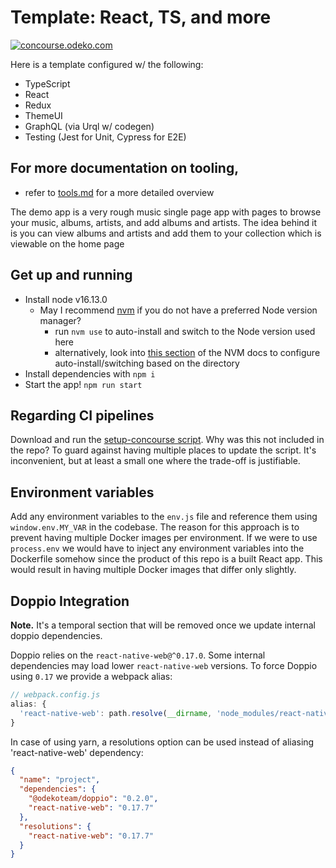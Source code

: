 # Template: React, TS, and more

[![concourse.odeko.com](https://concourse.odeko.com/api/v1/teams/main/pipelines/template--react-ts-and-more-main/jobs/test/badge)](https://concourse.odeko.com/teams/master/pipelines/template--react-ts-and-more-main)

Here is a template configured w/ the following:
- TypeScript
- React
- Redux
- ThemeUI
- GraphQL (via Urql w/ codegen)
- Testing (Jest for Unit, Cypress for E2E)

## For more documentation on tooling,
- refer to [tools.md](./docs/tools.md) for a more detailed overview

The demo app is a very rough music single page app with pages to browse your music, albums, artists, and add albums and artists.
The idea behind it is you can view albums and artists and add them to your collection which is viewable on the home page

## Get up and running
- Install node v16.13.0
    - May I recommend [nvm](https://github.com/nvm-sh/nvm#installing-and-updating) if you do not have a preferred Node version manager?
        - run `nvm use` to auto-install and switch to the Node version used here
        - alternatively, look into [this section](https://github.com/nvm-sh/nvm#deeper-shell-integration) of the NVM docs to configure auto-install/switching based on the directory
- Install dependencies with `npm i`
- Start the app! `npm run start`

## Regarding CI pipelines
Download and run the [setup-concourse script](https://github.com/OdekoTeam/concourse/blob/master/resources/scripts/setup-concourse).
Why was this not included in the repo?
To guard against having multiple places to update the script.
It's inconvenient, but at least a small one where the trade-off is justifiable.

## Environment variables
Add any environment variables to the `env.js` file and reference them using `window.env.MY_VAR` in the codebase.
The reason for this approach is to prevent having multiple Docker images per environment.
If we were to use `process.env` we would have to inject any environment variables into the Dockerfile somehow since the product of this repo is a built React app.
This would result in having multiple Docker images that differ only slightly.

## Doppio Integration

__Note.__ It's a temporal section that will be removed once we update internal doppio dependencies.

Doppio relies on the `react-native-web@^0.17.0`. Some internal dependencies may load lower `react-native-web` versions.
To force Doppio using `0.17` we provide a webpack alias:
```js
// webpack.config.js
alias: {
  'react-native-web': path.resolve(__dirname, 'node_modules/react-native-web')
}
```

In case of using yarn, a resolutions option can be used instead of aliasing 'react-native-web' dependency:
```json
{
  "name": "project",
  "dependencies": {
    "@odekoteam/doppio": "0.2.0",
    "react-native-web": "0.17.7"
  },
  "resolutions": {
    "react-native-web": "0.17.7"
  }
}
```
